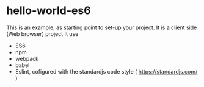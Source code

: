 # hello-world-es6

This is an example, as starting point to set-up your project.
It is a client side (Web browser) project
It use
* ES6
* npm
* webpack
* babel
* Eslint, cofigured with the standardjs code style ( https://standardjs.com/  )

